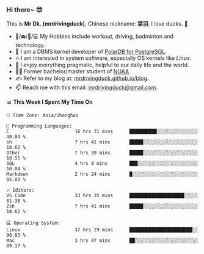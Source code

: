 ### Hi there~ 😎

This is **Mr Dk. (mrdrivingduck)**, Chinese nickname: **棠羽**. I love ducks. 🦆

- 💪/🚘/🏸/💻 My Hobbies include workout, driving, badminton and technology.
- 🍊 I am a DBMS kernel developer of [PolarDB for PostgreSQL](https://github.com/ApsaraDB/PolarDB-for-PostgreSQL).
- 🔥 I am interested in system software, especially OS kernels like *Linux*.
- 🔧 I enjoy everything pragmatic, helpful to our daily life and the world.
- 👨‍🎓 Former bachelor/master student of [NUAA](https://en.wikipedia.org/wiki/Nanjing_University_of_Aeronautics_and_Astronautics).
- ✍ Refer to my blog at: [mrdrivingduck.github.io/blog](https://www.mrdrivingduck.cn/blog/#/).
- 📫 Reach me with this email: [mrdrivingduck@gmail.com](mailto:mrdrivingduck@gmail.com).

<!--START_SECTION:waka-->
📊 **This Week I Spent My Time On** 

```text
🕑︎ Time Zone: Asia/Shanghai

💬 Programming Languages: 
C                        16 hrs 31 mins      ██████████░░░░░░░░░░░░░░░   40.04 % 
sh                       7 hrs 41 mins       █████░░░░░░░░░░░░░░░░░░░░   18.62 % 
Other                    7 hrs 39 mins       █████░░░░░░░░░░░░░░░░░░░░   18.55 % 
SQL                      4 hrs 8 mins        ███░░░░░░░░░░░░░░░░░░░░░░   10.04 % 
Markdown                 2 hrs 24 mins       █░░░░░░░░░░░░░░░░░░░░░░░░   05.83 % 

🔥 Editors: 
VS Code                  33 hrs 35 mins      ████████████████████░░░░░   81.38 % 
Zsh                      7 hrs 41 mins       █████░░░░░░░░░░░░░░░░░░░░   18.62 % 

💻 Operating System: 
Linux                    37 hrs 29 mins      ███████████████████████░░   90.83 % 
Mac                      3 hrs 47 mins       ██░░░░░░░░░░░░░░░░░░░░░░░   09.17 % 
```


<!--END_SECTION:waka-->

<!-- ![Mr Dk.'s GitHub Stats](https://github-readme-stats.vercel.app/api?username=mrdrivingduck&count_private&show_icons=true&theme=buefy) -->

<!-- ![Most Used Languages](https://github-readme-stats.vercel.app/api/top-langs/?username=mrdrivingduck&exclude_repo=mips32-CPU,snort-tcp-socket&theme=buefy&layout=compact&langs_count=10) -->


<!--
**mrdrivingduck/mrdrivingduck** is a ✨ _special_ ✨ repository because its `README.md` (this file) appears on your GitHub profile.

Here are some ideas to get you started:

- 🔭 I’m currently working on ...
- 🌱 I’m currently learning ...
- 👯 I’m looking to collaborate on ...
- 🤔 I’m looking for help with ...
- 💬 Ask me about ...
- 📫 How to reach me: ...
- 😄 Pronouns: ...
- ⚡ Fun fact: ...
-->
